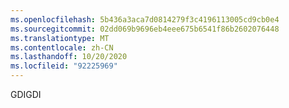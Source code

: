 ```yaml
---
ms.openlocfilehash: 5b436a3aca7d0814279f3c4196113005cd9cb0e4
ms.sourcegitcommit: 02dd069b9696eb4eee675b6541f86b2602076448
ms.translationtype: MT
ms.contentlocale: zh-CN
ms.lasthandoff: 10/20/2020
ms.locfileid: "92225969"
---
```

<span data-ttu-id="024f3-101">GDI</span><span class="sxs-lookup"><span data-stu-id="024f3-101">GDI</span></span>
